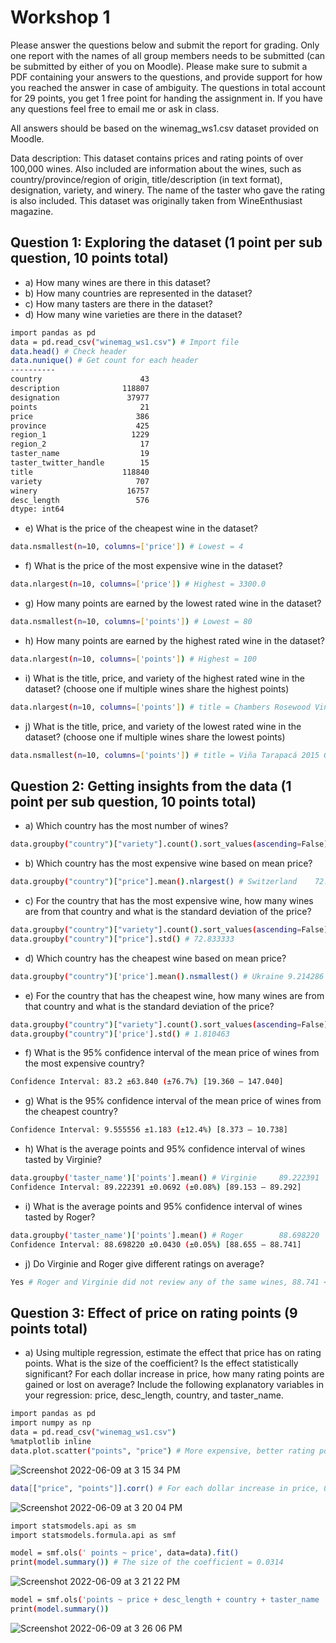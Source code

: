 # Workshop 1

Please answer the questions below and submit the report for grading. Only one report with the names of all
group members needs to be submitted (can be submitted by either of you on Moodle). Please make sure to
submit a PDF containing your answers to the questions, and provide support for how you reached the answer in
case of ambiguity. The questions in total account for 29 points, you get 1 free point for handing the assignment
in. If you have any questions feel free to email me or ask in class.

All answers should be based on the winemag_ws1.csv dataset provided on Moodle.

Data description: This dataset contains prices and rating points of over 100,000 wines. Also included are
information about the wines, such as country/province/region of origin, title/description (in text format),
designation, variety, and winery. The name of the taster who gave the rating is also included. This dataset was
originally taken from WineEnthusiast magazine.

## Question 1: Exploring the dataset (1 point per sub question, 10 points total)

- a) How many wines are there in this dataset?
- b) How many countries are represented in the dataset?
- c) How many tasters are there in the dataset?
- d) How many wine varieties are there in the dataset?

```bash
import pandas as pd
data = pd.read_csv("winemag_ws1.csv") # Import file
data.head() # Check header
data.nunique() # Get count for each header
----------
country                      43
description              118807
designation               37977
points                       21
price                       386
province                    425
region_1                   1229
region_2                     17
taster_name                  19
taster_twitter_handle        15
title                    118840
variety                     707
winery                    16757
desc_length                 576
dtype: int64
```

- e) What is the price of the cheapest wine in the dataset?

```bash
data.nsmallest(n=10, columns=['price']) # Lowest = 4
```

- f) What is the price of the most expensive wine in the dataset?

```bash
data.nlargest(n=10, columns=['price']) # Highest = 3300.0	
```

- g) How many points are earned by the lowest rated wine in the dataset?

```bash
data.nsmallest(n=10, columns=['points']) # Lowest = 80
```

- h) How many points are earned by the highest rated wine in the dataset?

```bash
data.nlargest(n=10, columns=['points']) # Highest = 100
```

- i) What is the title, price, and variety of the highest rated wine in the dataset? (choose one if multiple
wines share the highest points)

```bash
data.nlargest(n=10, columns=['points']) # title = Chambers Rosewood Vineyards NV Rare Muscat ,rice = 350.0, variety = Muscat
```

- j) What is the title, price, and variety of the lowest rated wine in the dataset? (choose one if multiple wines
share the lowest points)

```bash
data.nsmallest(n=10, columns=['points']) # title = Viña Tarapacá 2015 Gran Reserva Chardonnay ,rice = 9.0, variety = Chardonnay
```

##  Question 2: Getting insights from the data (1 point per sub question, 10 points total)

- a) Which country has the most number of wines?

```bash
data.groupby("country")["variety"].count().sort_values(ascending=False) # US 42133
```

- b) Which country has the most expensive wine based on mean price?

```bash
data.groupby("country")["price"].mean().nlargest() # Switzerland    72.833333
```

- c) For the country that has the most expensive wine, how many wines are from that country and what is the
standard deviation of the price?

```bash
data.groupby("country")["variety"].count().sort_values(ascending=False) # Switzerland	5
data.groupby("country")["price"].std() # 72.833333
```

- d) Which country has the cheapest wine based on mean price?

```bash
data.groupby("country")['price'].mean().nsmallest() # Ukraine 9.214286
```

- e) For the country that has the cheapest wine, how many wines are from that country and what is the
standard deviation of the price?

```bash
data.groupby("country")["variety"].count().sort_values(ascending=False) # Ukraine	9
data.groupby("country")['price'].std() # 1.810463
```

- f) What is the 95% confidence interval of the mean price of wines from the most expensive country?

```bash
Confidence Interval: 83.2 ±63.840 (±76.7%) [19.360 – 147.040]
```

- g) What is the 95% confidence interval of the mean price of wines from the cheapest country?

```bash
Confidence Interval: 9.555556 ±1.183 (±12.4%) [8.373 – 10.738]
```

- h) What is the average points and 95% confidence interval of wines tasted by Virginie?

```bash
data.groupby('taster_name')['points'].mean() # Virginie     89.222391
Confidence Interval: 89.222391 ±0.0692 (±0.08%) [89.153 – 89.292]
```

- i) What is the average points and 95% confidence interval of wines tasted by Roger?

```bash
data.groupby('taster_name')['points'].mean() # Roger        88.698220
Confidence Interval: 88.698220 ±0.0430 (±0.05%) [88.655 – 88.741]
```

- j) Do Virginie and Roger give different ratings on average?

```bash
Yes # Roger and Virginie did not review any of the same wines, 88.741 < 89.153
```

## Question 3: Effect of price on rating points (9 points total)

- a) Using multiple regression, estimate the effect that price has on rating points. What is the size of the
coefficient? Is the effect statistically significant? For each dollar increase in price, how many rating
points are gained or lost on average? Include the following explanatory variables in your regression:
price, desc_length, country, and taster_name.

```bash
import pandas as pd
import numpy as np
data = pd.read_csv("winemag_ws1.csv")
%matplotlib inline
data.plot.scatter("points", "price") # More expensive, better rating points
```
![Screenshot 2022-06-09 at 3 15 34 PM](https://user-images.githubusercontent.com/96379191/172788073-ee560e31-6872-457e-a0f6-e9179ffacf76.png)


```bash
data[["price", "points"]].corr() # For each dollar increase in price, 0.418126 rating points are gained or lost on average
```
![Screenshot 2022-06-09 at 3 20 04 PM](https://user-images.githubusercontent.com/96379191/172788462-fd15b57c-b199-48b3-9ddd-09a770da93fa.png)

```bash
import statsmodels.api as sm
import statsmodels.formula.api as smf

model = smf.ols(' points ~ price', data=data).fit()
print(model.summary()) # The size of the coefficient = 0.0314
```
![Screenshot 2022-06-09 at 3 21 22 PM](https://user-images.githubusercontent.com/96379191/172788697-792629ef-35cb-48b2-8765-04559446ca13.png)

```bash
model = smf.ols('points ~ price + desc_length + country + taster_name ', data=data).fit()
print(model.summary())
```
![Screenshot 2022-06-09 at 3 26 06 PM](https://user-images.githubusercontent.com/96379191/172789536-9a6e56c5-20ca-4753-82ac-c94a7863bbcb.png)

